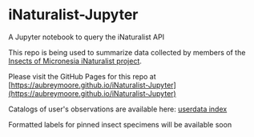 # iNaturalist-Jupyter
A Jupyter notebook to query the iNaturalist API

This repo is being used to summarize data collected by members of the [Insects of Micronesia
iNaturalist project](https://www.inaturalist.org/projects/insects-of-micronesia).

Please visit the GitHub Pages for this repo at [https://aubreymoore.github.io/iNaturalist-Jupyter](https://aubreymoore.github.io/iNaturalist-Jupyter)

Catalogs of user's observations are available here: [userdata index](userdata)

Formatted labels for pinned insect specimens will be available soon
